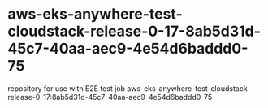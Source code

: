 # aws-eks-anywhere-test-cloudstack-release-0-17-8ab5d31d-45c7-40aa-aec9-4e54d6baddd0-75
repository for use with E2E test job aws-eks-anywhere-test-cloudstack-release-0-17:8ab5d31d-45c7-40aa-aec9-4e54d6baddd0-75
